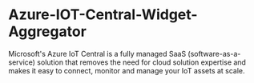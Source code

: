# Azure-IOT-Central-Widget-Aggregator
Microsoft's​ Azure IoT Central is a fully managed SaaS (software-as-a-service) solution that removes the need for cloud solution expertise and makes it easy to connect, monitor and manage your IoT assets at scale.
